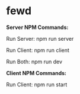 # fewd

**Server NPM Commands:**



Run Server: npm run server

Run Client: npm run client

Run Both: npm run dev

**Client NPM Commands:**



Run Client: npm run start
